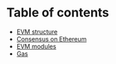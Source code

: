 # Table of contents

* [EVM structure](README.md)
* [Consensus on Ethereum](consensus-on-ethereum.md)
* [EVM modules](evm-modules.md)
* [Gas](gas.md)
